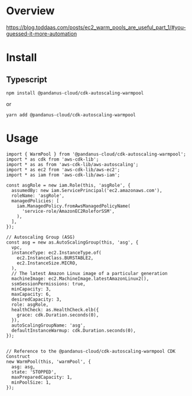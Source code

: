 # Overview

https://blog.toddaas.com/posts/ec2_warm_pools_are_useful_part_1/#you-guessed-it-more-automation

# Install

## Typescript

    npm install @pandanus-cloud/cdk-autoscaling-warmpool

or

    yarn add @pandanus-cloud/cdk-autoscaling-warmpool

# Usage

    import { WarmPool } from '@pandanus-cloud/cdk-autoscaling-warmpool';
    import * as cdk from 'aws-cdk-lib';
    import * as as from 'aws-cdk-lib/aws-autoscaling';
    import * as ec2 from 'aws-cdk-lib/aws-ec2';
    import * as iam from 'aws-cdk-lib/aws-iam';

    const asgRole = new iam.Role(this, 'asgRole', {
      assumedBy: new iam.ServicePrincipal('ec2.amazonaws.com'),
      roleName: 'asgRole',
      managedPolicies: [
        iam.ManagedPolicy.fromAwsManagedPolicyName(
          'service-role/AmazonEC2RoleforSSM',
        ),
      ],
    });

    // Autoscaling Group (ASG)
    const asg = new as.AutoScalingGroup(this, 'asg', {
      vpc,
      instanceType: ec2.InstanceType.of(
        ec2.InstanceClass.BURSTABLE2,
        ec2.InstanceSize.MICRO,
      ),
      // The latest Amazon Linux image of a particular generation
      machineImage: ec2.MachineImage.latestAmazonLinux2(),
      ssmSessionPermissions: true,
      minCapacity: 3,
      maxCapacity: 6,
      desiredCapacity: 3,
      role: asgRole,
      healthCheck: as.HealthCheck.elb({
        grace: cdk.Duration.seconds(0),
      }),
      autoScalingGroupName: 'asg',
      defaultInstanceWarmup: cdk.Duration.seconds(0),
    });


    // Reference to the @pandanus-cloud/cdk-autoscaling-warmpool CDK Construct
    new WarmPool(this, 'warmPool', {
      asg: asg,
      state: 'STOPPED',
      maxPreparedCapacity: 1,
      minPoolSize: 1,
    });
